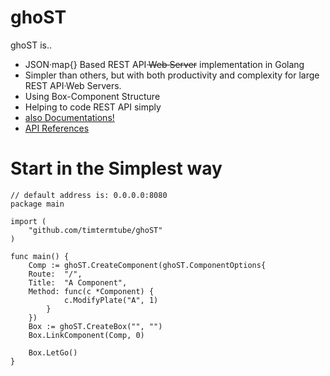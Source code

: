 # ghoST
ghoST is..
* JSON·map{} Based REST API·<del>Web Server</del> implementation in Golang
* Simpler than others, but with both productivity and complexity for large REST API·Web Servers.
* Using Box-Component Structure
* Helping to code REST API simply
* <a href="https://github.com/timtermtube/goST/wiki">also Documentations!</a>
* <a href="https://pkg.go.dev/github.com/timtermtube/goST@main#section-documentation">API References</a>

# Start in the Simplest way
```golang
// default address is: 0.0.0.0:8080
package main

import (
    "github.com/timtermtube/ghoST"
)

func main() {
    Comp := ghoST.CreateComponent(ghoST.ComponentOptions{
	Route:  "/",
	Title:  "A Component",
	Method: func(c *Component) {
            c.ModifyPlate("A", 1)
        }
    })
    Box := ghoST.CreateBox("", "")
    Box.LinkComponent(Comp, 0)
    
    Box.LetGo()
}

```

